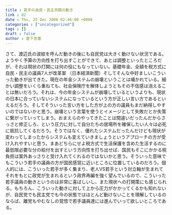 ```yaml
---
title : 若手の自民・民主共闘の動き
link : 82
date : Thu, 25 Dec 2008 02:46:00 +0000
categories : ["uncategorized"]
tags : []
draft : false
author : 倉下忠憲
---
```


さて、渡辺氏の波紋を呼んだ動きの後にも自民党は大きく動けない状況である。ようやく予算の方向性を打ち出すことができて、あとは調整といったところだが、それは現状の打開には何の役にもなっていない。基礎年金、全額を税方式に　自民・民主の議員7人が改革案 （日本経済新聞）そしてそんな中好ましいこういった動きが出てきた。現在の年金システムの崩壊ということは囁かれている。細かい調整をいくら重ねても、社会保険庁を解体しようともその不信感は消えることは無いだろう。それは、今の年金システムが崩壊しているというよりも、現状の日本に合っていないシステムになっているという方が正しい言い方であるといえるだろう。そしてそういった言い方をした方が上の方の議員もまだ納得しやすいのではないかと思う。崩壊という言葉を使うとイメージとして失敗だとか失策に繋がっていってしまう。おまえらのやってきたことは間違いだったんだからさっさと修正しろ、という圧力に対して自分たちの居場所を確保したい人々は必死に抵抗してくるだろう。そうではなく、優れたシステムだったんだけども現状が変わってしまったからシステムも変えていきましょうというアプローチの方が受け入れやすいと思う。まあどちらにせよ税方式で生活保護を含めた生活するのに最低限必要な分の給付を出すという方向性を打ち出せば、国民もそこにかかる税負担は案外あっさりと受け入れてくれるのではないかと思う。そういった意味でもこういう若手の議員の方が国民感覚に近いところに位置しているのだろう。個人的には、こういった若手が多く集まり、老人VS若手という対立軸が生まれてそれをもとに政党が生まれるという政界再編を強く望んでいるので、こういった若手議員の動きというのは非常に喜ばしいし、また現状への打開策にも感じられる。もちろん、こういった動きに対して上から圧力がかかってくるかも知れないが、自民党でも民主党でも今の状態ではほとんど動けないことを理解しているのならば、離党もやむなしの覚悟で若手議員達には進んでいって欲しいところである。
